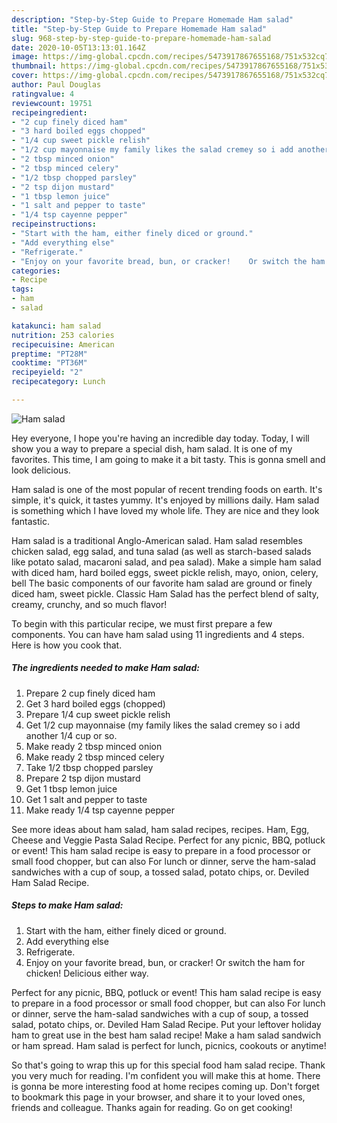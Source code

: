 ```yaml
---
description: "Step-by-Step Guide to Prepare Homemade Ham salad"
title: "Step-by-Step Guide to Prepare Homemade Ham salad"
slug: 968-step-by-step-guide-to-prepare-homemade-ham-salad
date: 2020-10-05T13:13:01.164Z
image: https://img-global.cpcdn.com/recipes/5473917867655168/751x532cq70/ham-salad-recipe-main-photo.jpg
thumbnail: https://img-global.cpcdn.com/recipes/5473917867655168/751x532cq70/ham-salad-recipe-main-photo.jpg
cover: https://img-global.cpcdn.com/recipes/5473917867655168/751x532cq70/ham-salad-recipe-main-photo.jpg
author: Paul Douglas
ratingvalue: 4
reviewcount: 19751
recipeingredient:
- "2 cup finely diced ham"
- "3 hard boiled eggs chopped"
- "1/4 cup sweet pickle relish"
- "1/2 cup mayonnaise my family likes the salad cremey so i add another 14 cup or so"
- "2 tbsp minced onion"
- "2 tbsp minced celery"
- "1/2 tbsp chopped parsley"
- "2 tsp dijon mustard"
- "1 tbsp lemon juice"
- "1 salt and pepper to taste"
- "1/4 tsp cayenne pepper"
recipeinstructions:
- "Start with the ham, either finely diced or ground."
- "Add everything else"
- "Refrigerate."
- "Enjoy on your favorite bread, bun, or cracker!    Or switch the ham for chicken!  Delicious either way."
categories:
- Recipe
tags:
- ham
- salad

katakunci: ham salad 
nutrition: 253 calories
recipecuisine: American
preptime: "PT28M"
cooktime: "PT36M"
recipeyield: "2"
recipecategory: Lunch

---
```



![Ham salad](https://img-global.cpcdn.com/recipes/5473917867655168/751x532cq70/ham-salad-recipe-main-photo.jpg)

Hey everyone, I hope you're having an incredible day today. Today, I will show you a way to prepare a special dish, ham salad. It is one of my favorites. This time, I am going to make it a bit tasty. This is gonna smell and look delicious.

Ham salad is one of the most popular of recent trending foods on earth. It's simple, it's quick, it tastes yummy. It's enjoyed by millions daily. Ham salad is something which I have loved my whole life. They are nice and they look fantastic.

Ham salad is a traditional Anglo-American salad. Ham salad resembles chicken salad, egg salad, and tuna salad (as well as starch-based salads like potato salad, macaroni salad, and pea salad). Make a simple ham salad with diced ham, hard boiled eggs, sweet pickle relish, mayo, onion, celery, bell The basic components of our favorite ham salad are ground or finely diced ham, sweet pickle. Classic Ham Salad has the perfect blend of salty, creamy, crunchy, and so much flavor!


To begin with this particular recipe, we must first prepare a few components. You can have ham salad using 11 ingredients and 4 steps. Here is how you cook that.

<!--inarticleads1-->

##### The ingredients needed to make Ham salad:

1. Prepare 2 cup finely diced ham
1. Get 3 hard boiled eggs (chopped)
1. Prepare 1/4 cup sweet pickle relish
1. Get 1/2 cup mayonnaise (my family likes the salad cremey so i add another 1/4 cup or so.
1. Make ready 2 tbsp minced onion
1. Make ready 2 tbsp minced celery
1. Take 1/2 tbsp chopped parsley
1. Prepare 2 tsp dijon mustard
1. Get 1 tbsp lemon juice
1. Get 1 salt and pepper to taste
1. Make ready 1/4 tsp cayenne pepper


See more ideas about ham salad, ham salad recipes, recipes. Ham, Egg, Cheese and Veggie Pasta Salad Recipe. Perfect for any picnic, BBQ, potluck or event! This ham salad recipe is easy to prepare in a food processor or small food chopper, but can also For lunch or dinner, serve the ham-salad sandwiches with a cup of soup, a tossed salad, potato chips, or. Deviled Ham Salad Recipe. 

<!--inarticleads2-->

##### Steps to make Ham salad:

1. Start with the ham, either finely diced or ground.
1. Add everything else
1. Refrigerate.
1. Enjoy on your favorite bread, bun, or cracker!    Or switch the ham for chicken!  Delicious either way.


Perfect for any picnic, BBQ, potluck or event! This ham salad recipe is easy to prepare in a food processor or small food chopper, but can also For lunch or dinner, serve the ham-salad sandwiches with a cup of soup, a tossed salad, potato chips, or. Deviled Ham Salad Recipe. Put your leftover holiday ham to great use in the best ham salad recipe! Make a ham salad sandwich or ham spread. Ham salad is perfect for lunch, picnics, cookouts or anytime! 

So that's going to wrap this up for this special food ham salad recipe. Thank you very much for reading. I'm confident you will make this at home. There is gonna be more interesting food at home recipes coming up. Don't forget to bookmark this page in your browser, and share it to your loved ones, friends and colleague. Thanks again for reading. Go on get cooking!
